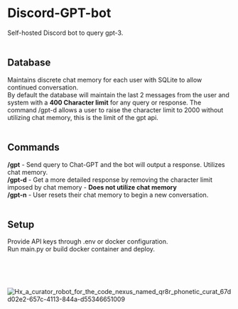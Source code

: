 # Discord-GPT-bot
Self-hosted Discord bot to query gpt-3. 
<br>
<br>

## Database
Maintains discrete chat memory for each user with SQLite to allow continued conversation. <br>
By default the database will maintain the last 2 messages from the user and system with a **400 Character limit** for any query or response.
The command /gpt-d allows a user to raise the character limit to 2000 without utilizing chat memory, this is the limit of the gpt api.
<br>
<br>

## Commands
**/gpt** - Send query to Chat-GPT and the bot will output a response.  Utilizes chat memory.  
**/gpt-d** - Get a more detailed response by removing the character limit imposed by chat memory - **Does not utilize chat memory** 
<br>
**/gpt-n** - User resets their chat memory to begin a new conversation.
<br>
<br>

## Setup
Provide API keys through .env or docker configuration. <br>
Run main.py or build docker container and deploy.

<br>
<br>
<br>

![Hx_a_curator_robot_for_the_code_nexus_named_qr8r_phonetic_curat_67dd02e2-657c-4113-844a-d55346651009](https://github.com/Hayden-Johnston/Discord-GPT-bot/assets/103093070/3b1e1aec-d582-4757-9e72-edda21cba46e)
